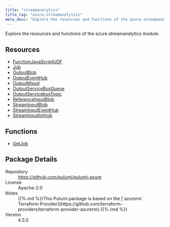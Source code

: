 ```yaml
---
title: "streamanalytics"
title_tag: "azure.streamanalytics"
meta_desc: "Explore the resources and functions of the azure.streamanalytics module."
---
```


<!-- WARNING: this file was generated by Pulumi Docs Generator. -->
<!-- Do not edit by hand unless you're certain you know what you are doing! -->

Explore the resources and functions of the azure.streamanalytics module.

<h2 id="resources">Resources</h2>
<ul class="api">
    <li><a href="functionjavascriptudf" title="FunctionJavaScriptUDF"><span class="symbol resource"></span>FunctionJavaScriptUDF</a></li>
    <li><a href="job" title="Job"><span class="symbol resource"></span>Job</a></li>
    <li><a href="outputblob" title="OutputBlob"><span class="symbol resource"></span>OutputBlob</a></li>
    <li><a href="outputeventhub" title="OutputEventHub"><span class="symbol resource"></span>OutputEventHub</a></li>
    <li><a href="outputmssql" title="OutputMssql"><span class="symbol resource"></span>OutputMssql</a></li>
    <li><a href="outputservicebusqueue" title="OutputServiceBusQueue"><span class="symbol resource"></span>OutputServiceBusQueue</a></li>
    <li><a href="outputservicebustopic" title="OutputServicebusTopic"><span class="symbol resource"></span>OutputServicebusTopic</a></li>
    <li><a href="referenceinputblob" title="ReferenceInputBlob"><span class="symbol resource"></span>ReferenceInputBlob</a></li>
    <li><a href="streaminputblob" title="StreamInputBlob"><span class="symbol resource"></span>StreamInputBlob</a></li>
    <li><a href="streaminputeventhub" title="StreamInputEventHub"><span class="symbol resource"></span>StreamInputEventHub</a></li>
    <li><a href="streaminputiothub" title="StreamInputIotHub"><span class="symbol resource"></span>StreamInputIotHub</a></li>
</ul>

<h2 id="functions">Functions</h2>
<ul class="api">
    <li><a href="getjob" title="GetJob"><span class="symbol function"></span>GetJob</a></li>
</ul>

<h2 id="package-details">Package Details</h2>
<dl class="package-details">
	<dt>Repository</dt>
	<dd><a href="https://github.com/pulumi/pulumi-azure">https://github.com/pulumi/pulumi-azure</a></dd>
	<dt>License</dt>
	<dd>Apache-2.0</dd>
	<dt>Notes</dt>
	<dd>{{% md %}}This Pulumi package is based on the [`azurerm` Terraform Provider](https://github.com/terraform-providers/terraform-provider-azurerm).{{% /md %}}</dd>
	<dt>Version</dt>
	<dd>4.3.0</dd>
</dl>

